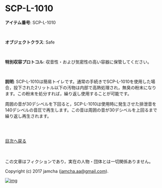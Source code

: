 # SCP-L-1010

**アイテム番号**: SCP-L-1010  

<br>  

**オブジェクトクラス**: Safe  

<br>  

**特別収容プロトコル**: 収音性・および気密性の高い容器に保管してください。  

<br>  

**説明**: SCP-L-1010は簡易トイレです。通常の手続きでSCP-L-1010を使用した場合，投下された2リットル以下の汚物は内部で高熱処理され，無臭の粉末になります。この粉末を処分すれば，繰り返し使用することが可能です。  

周囲の音が30デシベルを下回ると，SCP-L-1010は使用時に発生させた排泄音を140デシベルの音圧で再生します。この音は周囲の音が30デシベルを上回るまで繰り返し再生されます。  

<br>  
<br>  

[目次へ戻る](https://github.com/jamcha-aa/SCP/blob/master/README.md)  

<br>  
<br>  
この文章はフィクションであり，実在の人物・団体とは一切関係ありません。  

Copyright (c) 2017 jamcha (jamcha.aa@gmail.com).  

[![img](http://i.creativecommons.org/l/by-sa/4.0/88x31.png)](http://creativecommons.org/licenses/by-sa/4.0/deed)
